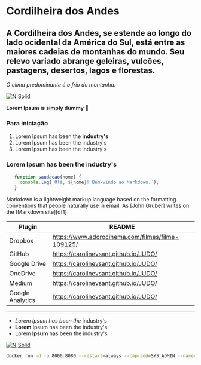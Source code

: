 # Cordilheira dos Andes
## A Cordilheira dos Andes, se estende ao longo do lado ocidental da América do Sul, está entre as maiores cadeias de montanhas do mundo. Seu relevo variado abrange geleiras, vulcões, pastagens, desertos, lagos e florestas.

*O clima predominante é o frio de montanha.*

[![N|Solid](https://s2.static.brasilescola.uol.com.br/be/2022/08/cordilheira-dos-andes.jpg)][def]

**Lorem Ipsum is simply dummy**  🦚

### Para iniciação
1. Lorem Ipsum has been the **industry's**
2. Lorem Ipsum has been the industry's
3. Lorem Ipsum has been the industry's



### Lorem Ipsum has been the industry's

```javascript
   function saudacao(nome) {
     console.log(`Olá, ${nome}! Bem-vindo ao Markdown.`);
   }
   ```

Markdown is a lightweight markup language based on the formatting conventions
that people naturally use in email.
As [John Gruber] writes on the [Markdown site][df1]

| Plugin | README |
| ------ | ------ |
| Dropbox | https://www.adorocinema.com/filmes/filme-109125/ |
| GitHub | https://carolinevsant.github.io/JUDO/ |
| Google Drive | https://carolinevsant.github.io/JUDO/ |
| OneDrive | https://carolinevsant.github.io/JUDO/ |
| Medium | https://carolinevsant.github.io/JUDO/ |
| Google Analytics | https://carolinevsant.github.io/JUDO/|

---------------------------------



- *Lorem Ipsum has been the* industry's
- **Lorem** Ipsum has been the industry's
- Lorem **Ipsum** has been the industry's

[![N|Solid](https://s2.static.brasilescola.uol.com.br/be/2022/08/cordilheira-dos-andes.jpg)][def]


[def]: https://s3.amazonaws.com/media.wikiaves.com.br/images/5652/2565929_ad25dc93ad381f9025107ef16626d505.jpg


```sh
docker run -d -p 8000:8080 --restart=always --cap-add=SYS_ADMIN --name=dillinger <youruser>/dillinger:${package.json.version}
```
